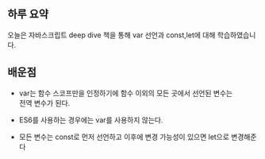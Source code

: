 ## 하루 요약 
오늘은 자바스크립트 deep dive 책을 통해 var 선언과 const,let에 대해 학습하였습니다.
## 배운점
- var는 함수 스코프만을 인정하기에 함수 이외의 모든 곳에서 선언된 변수는  
전역 변수가 된다. 

- ES6를 사용하는 경우에는 var를 사용하지 않는다.

- 모든 변수는 const로 먼저 선언하고 이후에 변경 가능성이 있으면 let으로 변경해준다


